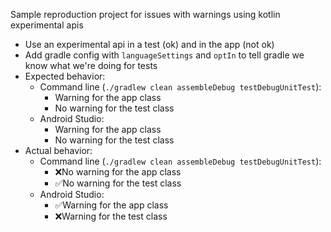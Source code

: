 Sample reproduction project for issues with warnings using kotlin experimental apis

* Use an experimental api in a test (ok) and in the app (not ok)
* Add gradle config with `languageSettings` and `optIn` to tell gradle we know what we're doing for tests
* Expected behavior:
  - Command line (`./gradlew clean assembleDebug testDebugUnitTest`):
    - Warning for the app class
    - No warning for the test class
  - Android Studio:
    - Warning for the app class
    - No warning for the test class
* Actual behavior:
  - Command line (`./gradlew clean assembleDebug testDebugUnitTest`):
    - ❌No warning for the app class
    - ✅No warning for the test class
  - Android Studio:
    - ✅Warning for the app class
    - ❌Warning for the test class

